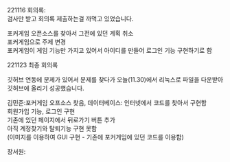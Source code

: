 221116 회의록:  
검사만 받고 회의록 제출하는걸 까먹고 있었습니다. 
  
포커게임 오픈소스를 찾아서 그전에 있던 계획 취소  
포커게임으로 주제 변경  
포커게임이 게임 기능만 가지고 있어서 아이디를 만들어 로그인 기능 구현하기로 함  


221123 최종 회의록  

깃허브 연동에 문제가 있어서 문제를 찾다가 오늘(11.30)에서 리눅스로 파일을 다운받아 깃허브에 올리기 성공했습니다.  

김민준:포커게임 오프소스 찾음, 데이터베이스: 인터넷에서 코드를 찾아서 구현함  
회원가입 기능, 로그인 구현  
기존에 있던 페이지에서 뒤로가기 버튼 추가  
아직 계정찾기와 탈퇴기능 구현 못함  
(이미지를 이용하여 GUI 구현 - 기존에 포커게임에 있던 코드를 이용함)  



장서원:  
